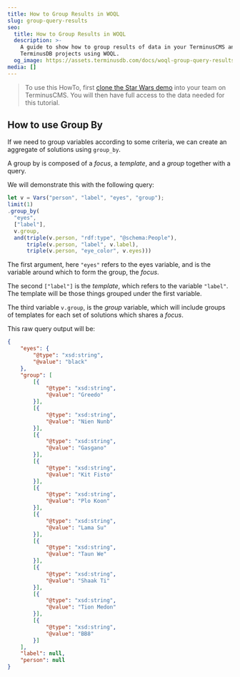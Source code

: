 ```yaml
---
title: How to Group Results in WOQL
slug: group-query-results
seo:
  title: How to Group Results in WOQL
  description: >-
    A guide to show how to group results of data in your TerminusCMS and
    TerminusDB projects using WOQL.
  og_image: https://assets.terminusdb.com/docs/woql-group-query-results.png
media: []
---
```


> To use this HowTo, first [clone the Star Wars demo](/docs/clone-a-demo-terminuscms-project/) into your team on TerminusCMS. You will then have full access to the data needed for this tutorial.

## How to use Group By

If we need to group variables according to some criteria, we can create an aggregate of solutions using `group_by`.

A group by is composed of a _focus_, a _template_, and a _group_ together with a query.

We will demonstrate this with the following query:

```javascript
let v = Vars("person", "label", "eyes", "group");
limit(1)
.group_by(
  "eyes",
  ["label"],
  v.group,
  and(triple(v.person, "rdf:type", "@schema:People"),
      triple(v.person, "label", v.label),
      triple(v.person, "eye_color", v.eyes)))
```

The first argument, here `"eyes"` refers to the eyes variable, and is the variable around which to form the group, the _focus_.

The second `["label"]` is the _template_, which refers to the variable `"label"`. The template will be those things grouped under the first variable.

The third variable `v.group`, is the _group_ variable, which will include groups of templates for each set of solutions which shares a _focus_.

This raw query output will be:

```json
{
    "eyes": {
        "@type": "xsd:string",
        "@value": "black"
    },
    "group": [
        [{
            "@type": "xsd:string",
            "@value": "Greedo"
        }],
        [{
            "@type": "xsd:string",
            "@value": "Nien Nunb"
        }],
        [{
            "@type": "xsd:string",
            "@value": "Gasgano"
        }],
        [{
            "@type": "xsd:string",
            "@value": "Kit Fisto"
        }],
        [{
            "@type": "xsd:string",
            "@value": "Plo Koon"
        }],
        [{
            "@type": "xsd:string",
            "@value": "Lama Su"
        }],
        [{
            "@type": "xsd:string",
            "@value": "Taun We"
        }],
        [{
            "@type": "xsd:string",
            "@value": "Shaak Ti"
        }],
        [{
            "@type": "xsd:string",
            "@value": "Tion Medon"
        }],
        [{
            "@type": "xsd:string",
            "@value": "BB8"
        }]
    ],
    "label": null,
    "person": null
}
```